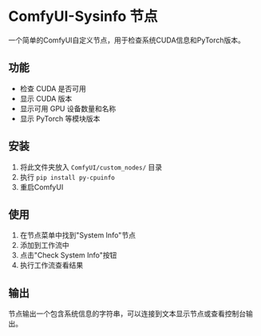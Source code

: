 # ComfyUI-Sysinfo 节点

一个简单的ComfyUI自定义节点，用于检查系统CUDA信息和PyTorch版本。

## 功能

- 检查 CUDA 是否可用
- 显示 CUDA 版本
- 显示可用 GPU 设备数量和名称
- 显示 PyTorch 等模块版本

## 安装

1. 将此文件夹放入 `ComfyUI/custom_nodes/` 目录
2. 执行
   ```pip install py-cpuinfo```
4. 重启ComfyUI

## 使用

1. 在节点菜单中找到"System Info"节点
2. 添加到工作流中
3. 点击"Check System Info"按钮
4. 执行工作流查看结果

## 输出

节点输出一个包含系统信息的字符串，可以连接到文本显示节点或查看控制台输出。
